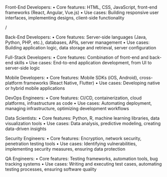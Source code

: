 Front-End Developers: • Core features: HTML, CSS, JavaScript, front-end frameworks (React, Angular, Vue.js) • Use cases: Building responsive user interfaces, implementing designs, client-side functionality

/

Back-End Developers: • Core features: Server-side languages (Java, Python, PHP, etc.), databases, APIs, server management • Use cases: Building application logic, data storage and retrieval, server configuration

Full-Stack Developers: • Core features: Combination of front-end and back-end skills • Use cases: End-to-end application development, from UI to server-side logic

Mobile Developers: • Core features: Mobile SDKs (iOS, Android), cross-platform frameworks (React Native, Flutter) • Use cases: Developing native or hybrid mobile applications

DevOps Engineers: • Core features: CI/CD, containerization, cloud platforms, infrastructure as code • Use cases: Automating deployment, managing infrastructure, optimizing development workflows

Data Scientists: • Core features: Python, R, machine learning libraries, data visualization tools • Use cases: Data analysis, predictive modeling, creating data-driven insights

Security Engineers: • Core features: Encryption, network security, penetration testing tools • Use cases: Identifying vulnerabilities, implementing security measures, ensuring data protection

QA Engineers: • Core features: Testing frameworks, automation tools, bug tracking systems • Use cases: Writing and executing test cases, automating testing processes, ensuring software quality
